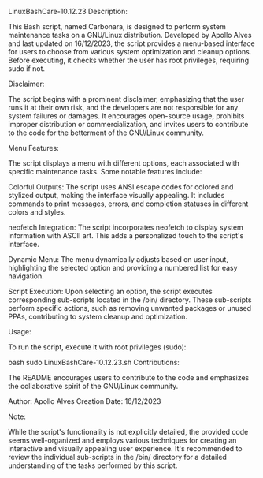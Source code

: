 LinuxBashCare-10.12.23
Description:

This Bash script, named Carbonara, is designed to perform system maintenance tasks on a GNU/Linux distribution. Developed by Apollo Alves and last updated on 16/12/2023, the script provides a menu-based interface for users to choose from various system optimization and cleanup options. Before executing, it checks whether the user has root privileges, requiring sudo if not.

Disclaimer:

The script begins with a prominent disclaimer, emphasizing that the user runs it at their own risk, and the developers are not responsible for any system failures or damages. It encourages open-source usage, prohibits improper distribution or commercialization, and invites users to contribute to the code for the betterment of the GNU/Linux community.

Menu Features:

The script displays a menu with different options, each associated with specific maintenance tasks. Some notable features include:

Colorful Outputs:
The script uses ANSI escape codes for colored and stylized output, making the interface visually appealing. It includes commands to print messages, errors, and completion statuses in different colors and styles.

neofetch Integration:
The script incorporates neofetch to display system information with ASCII art. This adds a personalized touch to the script's interface.

Dynamic Menu:
The menu dynamically adjusts based on user input, highlighting the selected option and providing a numbered list for easy navigation.

Script Execution:
Upon selecting an option, the script executes corresponding sub-scripts located in the /bin/ directory. These sub-scripts perform specific actions, such as removing unwanted packages or unused PPAs, contributing to system cleanup and optimization.

Usage:

To run the script, execute it with root privileges (sudo):

bash
sudo LinuxBashCare-10.12.23.sh
Contributions:

The README encourages users to contribute to the code and emphasizes the collaborative spirit of the GNU/Linux community.

Author: Apollo Alves
Creation Date: 16/12/2023

Note:

While the script's functionality is not explicitly detailed, the provided code seems well-organized and employs various techniques for creating an interactive and visually appealing user experience. It's recommended to review the individual sub-scripts in the /bin/ directory for a detailed understanding of the tasks performed by this script.
